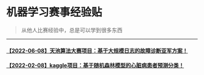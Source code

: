 # 机器学习赛事经验贴
> 从他人比赛经验中，总是可以学到很多东西
---
#### [【2022-06-08】天池算法大赛项目：基于大规模日志的故障诊断亚军方案！](https://mp.weixin.qq.com/s/GwrcPwTNHTXb46ek0-rWKA)
#### [【2022-02-08】kaggle项目：基于随机森林模型的心脏病患者预测分类！](https://mp.weixin.qq.com/s/ylREDKB-HFo0b2mxphXd_g)